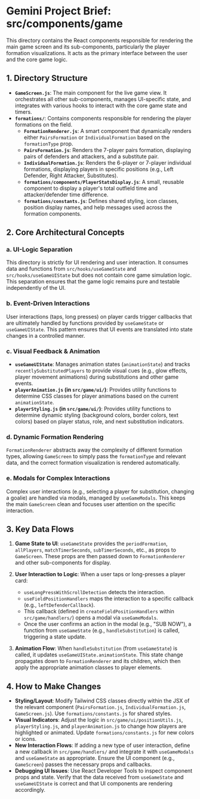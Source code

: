 # Gemini Project Brief: src/components/game

This directory contains the React components responsible for rendering the main game screen and its sub-components, particularly the player formation visualizations. It acts as the primary interface between the user and the core game logic.

## 1. Directory Structure

- **`GameScreen.js`**: The main component for the live game view. It orchestrates all other sub-components, manages UI-specific state, and integrates with various hooks to interact with the core game state and timers.
- **`formations/`**: Contains components responsible for rendering the player formations on the field.
  - **`FormationRenderer.js`**: A smart component that dynamically renders either `PairsFormation` or `IndividualFormation` based on the `formationType` prop.
  - **`PairsFormation.js`**: Renders the 7-player pairs formation, displaying pairs of defenders and attackers, and a substitute pair.
  - **`IndividualFormation.js`**: Renders the 6-player or 7-player individual formations, displaying players in specific positions (e.g., Left Defender, Right Attacker, Substitutes).
  - **`formations/components/PlayerStatsDisplay.js`**: A small, reusable component to display a player's total outfield time and attacker/defender time difference.
  - **`formations/constants.js`**: Defines shared styling, icon classes, position display names, and help messages used across the formation components.

## 2. Core Architectural Concepts

### a. UI-Logic Separation
This directory is strictly for UI rendering and user interaction. It consumes data and functions from `src/hooks/useGameState` and `src/hooks/useGameUIState` but does not contain core game simulation logic. This separation ensures that the game logic remains pure and testable independently of the UI.

### b. Event-Driven Interactions
User interactions (taps, long presses) on player cards trigger callbacks that are ultimately handled by functions provided by `useGameState` or `useGameUIState`. This pattern ensures that UI events are translated into state changes in a controlled manner.

### c. Visual Feedback & Animation
- **`useGameUIState`**: Manages animation states (`animationState`) and tracks `recentlySubstitutedPlayers` to provide visual cues (e.g., glow effects, player movement animations) during substitutions and other game events.
- **`playerAnimation.js` (in `src/game/ui/`)**: Provides utility functions to determine CSS classes for player animations based on the current `animationState`.
- **`playerStyling.js` (in `src/game/ui/`)**: Provides utility functions to determine dynamic styling (background colors, border colors, text colors) based on player status, role, and next substitution indicators.

### d. Dynamic Formation Rendering
`FormationRenderer` abstracts away the complexity of different formation types, allowing `GameScreen` to simply pass the `formationType` and relevant data, and the correct formation visualization is rendered automatically.

### e. Modals for Complex Interactions
Complex user interactions (e.g., selecting a player for substitution, changing a goalie) are handled via modals, managed by `useGameModals`. This keeps the main `GameScreen` clean and focuses user attention on the specific interaction.

## 3. Key Data Flows

1.  **Game State to UI**: `useGameState` provides the `periodFormation`, `allPlayers`, `matchTimerSeconds`, `subTimerSeconds`, etc., as props to `GameScreen`. These props are then passed down to `FormationRenderer` and other sub-components for display.

2.  **User Interaction to Logic**: When a user taps or long-presses a player card:
    - `useLongPressWithScrollDetection` detects the interaction.
    - `useFieldPositionHandlers` maps the interaction to a specific callback (e.g., `leftDefenderCallback`).
    - This callback (defined in `createFieldPositionHandlers` within `src/game/handlers/`) opens a modal via `useGameModals`.
    - Once the user confirms an action in the modal (e.g., "SUB NOW"), a function from `useGameState` (e.g., `handleSubstitution`) is called, triggering a state update.

3.  **Animation Flow**: When `handleSubstitution` (from `useGameState`) is called, it updates `useGameUIState.animationState`. This state change propagates down to `FormationRenderer` and its children, which then apply the appropriate animation classes to player elements.

## 4. How to Make Changes

- **Styling/Layout**: Modify Tailwind CSS classes directly within the JSX of the relevant component (`PairsFormation.js`, `IndividualFormation.js`, `GameScreen.js`). Use `formations/constants.js` for shared styles.
- **Visual Indicators**: Adjust the logic in `src/game/ui/positionUtils.js`, `playerStyling.js`, and `playerAnimation.js` to change how players are highlighted or animated. Update `formations/constants.js` for new colors or icons.
- **New Interaction Flows**: If adding a new type of user interaction, define a new callback in `src/game/handlers/` and integrate it with `useGameModals` and `useGameState` as appropriate. Ensure the UI component (e.g., `GameScreen`) passes the necessary props and callbacks.
- **Debugging UI Issues**: Use React Developer Tools to inspect component props and state. Verify that the data received from `useGameState` and `useGameUIState` is correct and that UI components are rendering accordingly.